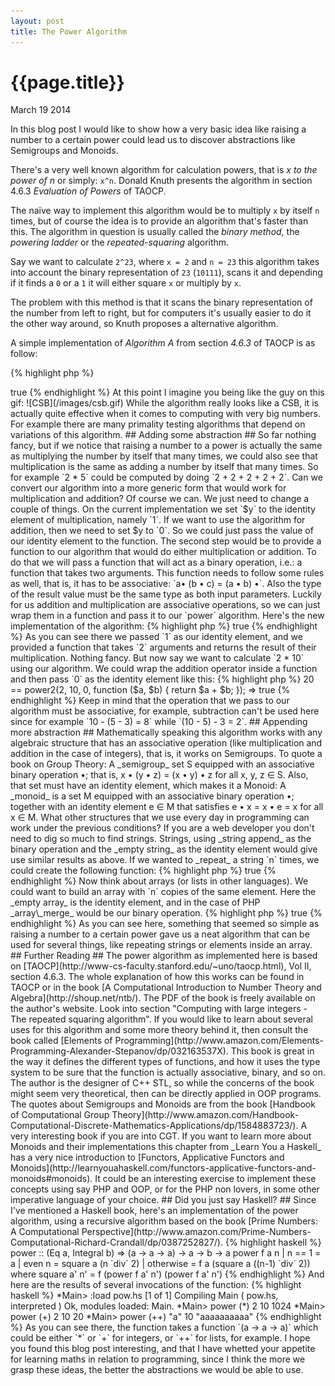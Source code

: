 ```yaml
---
layout: post
title: The Power Algorithm
---
```


# {{page.title}} #

<span class="meta">March 19 2014</span>

In this blog post I would like to show how a very basic idea like
raising a number to a certain power could lead us to discover
abstractions like Semigroups and Monoids.

There's a very well known algorithm for calculation powers, that is _x
to the power of n_ or simply: `x^n`. Donald Knuth presents the
algorithm in section 4.6.3 _Evaluation of Powers_ of TAOCP.

The naïve way to implement this algorithm would be to multiply `x` by
itself `n` times, but of course the idea is to provide an algorithm
that's faster than this. The algorithm in question is usually called
the _binary method_, the _powering ladder_ or the _repeated-squaring_
algorithm.

Say we want to calculate `2^23`, where `x = 2` and `n = 23` this
algorithm takes into account the binary representation of `23`
(`10111`), scans it and depending if it finds a `0` or a `1` it will
either square `x` or multiply by `x`.

The problem with this method is that it scans the binary representation
of the number from left to right, but for computers it's usually
easier to do it the other way around, so Knuth proposes a alternative
algorithm.

A simple implementation of _Algorithm A_ from section _4.6.3_ of TAOCP
is as follow:

{% highlight php %}
<?php
function power1($x, $n) {
    $y = 1;

    while (true) {
        $t = $n % 2;
        $n = floor($n/2);

        if ($t == 1) {
            $y = $y * $x;
        }

        if ($n == 0) {
            break;
        }

        $x = $x * $x;
    }

    return $y;
}
{% endhighlight  %}

This function takes two integers, `$x` and `$n` and returns `$x` to
the power of `$n`.

First it sets an auxiliary variable `$y` to `1` which is the identity
of the multiplication.

Then function scans the binary representation of `$n` on each
iteration of the loop. If it finds a `1` then it multiplies by
`$x`. On every step of the loop it squares `$x`.

_Finding a 1_ means that the current value of `$n` is not divisible by
`2`, or in other words, `$n % 2 == 1`.

Also on every iteration of the loop `$n` gets halved and then we apply
`floor` to the result. When `$n` equals `0`, we terminate the loop and
return the value of `$y`.

The function `power` can be called like this:

{% highlight php %}
1024 == power1(2, 10);
=> true
{% endhighlight  %}

At this point I imagine you being like the guy on this gif:

![CSB](/images/csb.gif)

While the algorithm really looks like a CSB, it is actually quite
effective when it comes to computing with very big numbers. For
example there are many primality testing algorithms that depend on
variations of this algorithm.

## Adding some abstraction ##

So far nothing fancy, but if we notice that raising a number to a
power is actually the same as multiplying the number by itself that
many times, we could also see that multiplication is the same as
adding a number by itself that many times. So for example `2 * 5`
could be computed by doing `2 + 2 + 2 + 2 + 2`.

Can we convert our algorithm into a more generic form that would work
for multiplication and addition? Of course we can. We just need to
change a couple of things.

On the current implementation we set `$y` to the identity element of
multiplication, namely `1`. If we want to use the algorithm for
addition, then we need to set $y to `0`. So we could just pass the
value of our identity element to the function.

The second step would be to provide a function to our algorithm that
would do either multiplication or addition. To do that we will pass a
function that will act as a binary operation, i.e.: a function that
takes two arguments. This function needs to follow some rules as well,
that is, it has to be associative: `a⁡• (b • c) = (a • b) •`. Also the
type of the result value must be the same type as both input
parameters.

Luckily for us addition and multiplication are associative operations,
so we can just wrap them in a function and pass it to our `power`
algorithm.

Here's the new implementation of the algorithm:

{% highlight php %}
<?php
function power2($x, $n, $id, $f) {
    $y = $id;

    while (true) {
        $t = $n % 2;
        $n = floor($n/2);

        if ($t == 1) {
            $y = $f($y, $x);
        }

        if ($n == 0) {
            break;
        }

        $x = $f($x, $x);
    }

    return $y;
}
{% endhighlight %}

And we can call it like this:

{% highlight php %}
1024 == power2(2, 10, 1, function ($a, $b) { return $a * $b; });
=> true
{% endhighlight %}

As you can see there we passed `1` as our identity element, and we
provided a function that takes `2` arguments and returns the result of
their multiplication. Nothing fancy.

But now say we want to calculate `2 * 10` using our algorithm. We
could wrap the addition operator inside a function and then pass `0` as
the identity element like this:

{% highlight php %}
20 == power2(2, 10, 0, function ($a, $b) { return $a + $b; });
=> true
{% endhighlight %}

Keep in mind that the operation that we pass to our algorithm must be
associative, for example, subtraction can't be used here since for
example `10 - (5 - 3) = 8` while `(10 - 5) - 3 = 2`.

## Appending more abstraction  ##

Mathematically speaking this algorithm works with any algebraic
structure that has an associative operation (like multiplication and
addition in the case of integers), that is, it works on Semigroups. To quote a book on Group
Theory:

A _semigroup_ set S equipped with an associative binary operation •;
that is, x • (y • z) = (x • y) • z for all x, y, z ∈ S.

Also, that set must have an identity element, which makes it a Monoid:

A _monoid_ is a set M equipped with an associative binary operation •;
together with an identity element e ∈ M that satisfies e • x = x • e =
x for all x ∈ M.

What other structures that we use every day in programming can work
under the previous conditions? If you are a web developer you don't
need to dig so much to find strings. Strings, using _string append_ as
the binary operation and the _empty string_ as the identity element
would give use similar results as above. If we wanted to _repeat_ a
string `n` times, we could create the following function:

{% highlight php %}
<?php
function repeat($s, $n) {
    return power2($s, $n, "", function ($a, $b) {
               return $a . $b;
           });
}
{% endhighlight %}

And to test it:

{% highlight php %}
"aaaaaaaaaa" == repeat("a", 10);
=> true
{% endhighlight %}

Now think about arrays (or lists in other languages). We could want to
build an array with `n` copies of the same element. Here the _empty
array_ is the identity element, and in the case of PHP _array\_merge_
would be our binary operation.

{% highlight php %}
<?php
function repeat_el($el, $n) {
    return power2(array($el), $n, array(), function ($a, $b) {
            return array_merge($a, $b);
           });
}
{% endhighlight %}

And here are our results:

{% highlight php %}
$arr = repeat_el("a", 10);
10 == count($arr);
=> true
{% endhighlight %}

As you can see here, something that seemed so simple as raising a
number to a certain power gave us a neat algorithm that can be used
for several things, like repeating strings or elements inside an
array.

## Further Reading ##

The power algorithm as implemented here is based on
[TAOCP](http://www-cs-faculty.stanford.edu/~uno/taocp.html), Vol II,
section 4.6.3.

The whole explanation of how this works can be found in TAOCP or in
the book
[A Computational Introduction to Number Theory and Algebra](http://shoup.net/ntb/). The
PDF of the book is freely available on the author's website. Look into
section "Computing with large integers - The repeated squaring
algorithm".

If you would like to learn about several uses for this algorithm and
some more theory behind it, then consult the book called
[Elements of Programming](http://www.amazon.com/Elements-Programming-Alexander-Stepanov/dp/032163537X). This
book is great in the way it defines the different types of functions,
and how it uses the type system to be sure that the function is
actually associative, binary, and so on. The author is the designer of
C++ STL, so while the concerns of the book might seem very
theoretical, then can be directly applied in OOP programs.

The quotes about Semigroups and Monoids are from the book
[Handbook of Computational Group Theory](http://www.amazon.com/Handbook-Computational-Discrete-Mathematics-Applications/dp/1584883723/). A
very interesting book if you are into CGT.

If you want to learn more about Monoids and their implementations this
chapter from _Learn You a Haskell_ has a very nice introduction to
[Functors, Applicative Functors and Monoids](http://learnyouahaskell.com/functors-applicative-functors-and-monoids#monoids).

It could be an interesting exercise to implement these concepts using
say PHP and OOP, or for the PHP non lovers, in some other imperative
language of your choice.

## Did you just say Haskell? ##

Since I've mentioned a Haskell book, here's an implementation of the
power algorithm, using a recursive algorithm based on the book
[Prime Numbers: A Computational Perspective](http://www.amazon.com/Prime-Numbers-Computational-Richard-Crandall/dp/0387252827/).

{% highlight haskell %}
power :: (Eq a, Integral b) => (a -> a -> a) -> a -> b -> a
power f a n
  | n == 1 = a
  | even n = square a (n `div` 2)
  | otherwise = f a (square a ((n-1) `div` 2))
  where
    square a' n' = f (power f a' n') (power f a' n')
{% endhighlight %}

And here are the results of several invocations of the function:

{% highlight haskell %}
*Main> :load pow.hs
[1 of 1] Compiling Main             ( pow.hs, interpreted )
Ok, modules loaded: Main.
*Main> power (*) 2 10
1024
*Main> power (+) 2 10
20
*Main> power (++) "a" 10
"aaaaaaaaaa"
{% endhighlight %}

As you can see there, the function takes a function `(a -> a -> a)`
which could be either `*` or `+` for integers, or `++` for lists, for
example.

I hope you found this blog post interesting, and that I have whetted
your appetite for learning maths in relation to programming, since I
think the more we grasp these ideas, the better the abstractions we
would be able to use.
